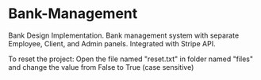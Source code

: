 # Bank-Management
Bank Design Implementation. Bank management system with separate Employee, Client, and Admin panels. Integrated with Stripe API.

To reset the project: Open the file named "reset.txt" in folder named "files" and change the value from False to True (case sensitive)
